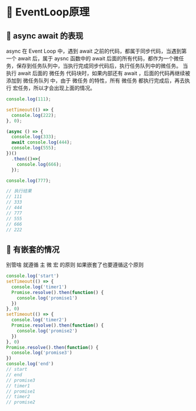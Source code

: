 # 🤖 EventLoop原理

## 🎵 async await 的表现
async 在 Event Loop 中，遇到 await 之前的代码，都属于同步代码，当遇到第一个 await 后，属于 aysnc 函数中的 await 后面的所有代码，都作为一个微任务，保存到任务队列中，当执行完成同步代码后，执行任务队列中的微任务。
当执行 await 后面的 微任务 代码块时，如果内部还有 await ，后面的代码再继续被添加到 微任务队列 中，由于 微任务 的特性，所有 微任务 都执行完成后，再去执行 宏任务，所以才会出现上面的情况。

```javascript
console.log(111);

setTimeout(() => {
  console.log(222);
}, 0);

(async () => {
  console.log(333);
  await console.log(444);
  console.log(555);
})()
  .then(()=>{
    console.log(666);
  });

console.log(777);

// 执行结果
// 111
// 333
// 444
// 777
// 555
// 666
// 222

```

## 🎹 有嵌套的情况
别管啥 就遵循 主 微 宏 的原则 如果嵌套了也要遵循这个原则
```javascript
console.log('start')
setTimeout(() => {
  console.log('timer1')
  Promise.resolve().then(function() {
    console.log('promise1')
  })
}, 0)
setTimeout(() => {
  console.log('timer2')
  Promise.resolve().then(function() {
    console.log('promise2')
  })
}, 0)
Promise.resolve().then(function() {
  console.log('promise3')
})
console.log('end')
// start
// end
// promise3
// timer1
// promise1
// timer2
// promise2
```